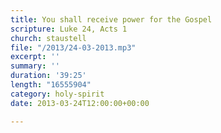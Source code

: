 ```yaml
---
title: You shall receive power for the Gospel
scripture: Luke 24, Acts 1
church: staustell
file: "/2013/24-03-2013.mp3"
excerpt: ''
summary: ''
duration: '39:25'
length: "16555904"
category: holy-spirit
date: 2013-03-24T12:00:00+00:00

---
```

